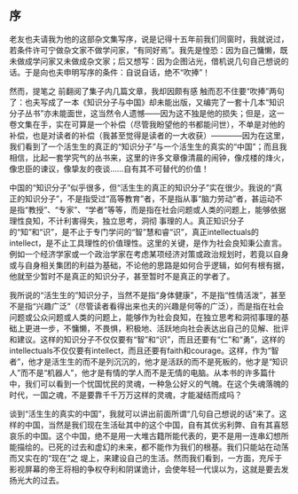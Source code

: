 ## 序

老友也夫请我为他的这部杂文集写序，说是记得十五年前我们同窗时，我就说过，若条件许可宁做杂文家不做学问家，“有同好焉”。我先是惶恐：因为自己慵懒，既未做成学问家又未做成杂文家；后又想写：因为企图沾光，借机说几句自己想说的话。于是向也夫申明写序的条件：自说自话，绝不“吹捧”！

然而，提笔之 前翻阅了集子内几篇文章，我却因颇有感 触而忍不住要“吹捧”两句了：也夫写成了一本《知识分子与中国》却未能出版，又编完了一套十几本“知识分子丛书”亦未能面世，这当然令人遗憾——因为这不独是他的损失；但是，这一卷文集在手，实在可算是一个补偿（尽管我盼望他的书都能问世），不单是对他的补偿，也是对读者的补偿（我甚至觉得是读者的一大收获）————因为在这里，我们看到了一个活生生的真正的“知识分子”与一个活生生的真实的“中国”；而且我相信，比起一套学究气的丛书来，这里的许多文章像清晨的闹钟，像戍楼的烽火，像忠臣的谏议，像挚友的夜谈……自有其不可替代的价值！

中国的“知识分子”似乎很多，但“活生生的真正的知识分子”实在很少。我说的“真正的知识分子”，不是指受过“高等教育”者，不是指从事“脑力劳动”者，甚运动不是指“教授”、“专家”、“学者”等等，而是指在社会问题或人类的问题上，能够依据理性良知，不计利害得失，独立思考，洞彻 事理的人。真正知识分子的“知”和“识”，是不止于专门学问的“智”慧和睿“识”，真正intellectuals的intellect，是不止工具理性的价值理性。这里的关键，是作为社会良知秉公直言。例如一个经济学家或一个政治学家在考虑某项经济对策或政治规划时，若竟以自身或与自身相关集团的利益为基础，不论他的思路是如何合乎逻辑，如何有根有据，他就至少暂时不是真正的知识分子，甚至暂时不是真正的学者了。

我所说的“活生生的”知识分子，当然不是指“身体健康”，不是指“性情活泼”，甚至不是指“兴趣广泛”（尽管读者看得出来也夫的兴趣是何等的广泛），而是指在社会问题或公众问题或人类的问题上，能够作为社会良知，在独立思考和洞彻事理的基础上更进一步，不慵懒，不畏惧，积极地、活跃地向社会表达出自己的见解、批评和建议。这样的知识分子不仅仅要有“智”和“识”，而且还要有“仁”和“勇”，这样的intellectuals不仅仅要有intellect，而且还要有faith和courage。这样，作为“智者”，他才是活生生的而不是列沉沉的，他才是活跃的而不是死板的，他才是“知识人”而不是“机器人”，他才是有情的学人而不是无情的电脑。从本书的许多篇什中，我们可以看到一个忧国忧民的灵魂，一种急公好义的气魄。在这个失魂落魄的时代，一国之魂，不是要靠千千万万这样的灵魂，才能凝结而成吗？

谈到“活生生的真实的中国”，我就可以讲出前面所谓“几句自己想说的话”来了。这样的中国，当然是我们现在生活砋其中的这个中国，自有其优劣利弊、自有其喜怒哀乐的中国。这个中国，绝不是用一大堆古籍所能代表的，更不是用一连串幻想所能描绘的。已死的过去和虚幻的未来，都不能作为我们的根基。我们只能站在动荡而又实在的“现在”之 堤上，来建设自己的生活。然而我们看到，一方面，充斥于影视屏幕的帝王将相的争权夺利和阴谋诡计，会使年轻一代误以为，这就是要去发扬光大的过去。